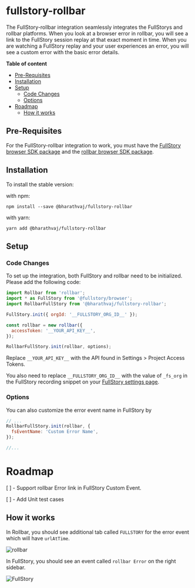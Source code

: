 # fullstory-rollbar

The FullStory-rollbar integration seamlessly integrates the FullStorys and rollbar platforms. When you look at a browser error in rollbar, you will see a link
to the FullStory session replay at that exact moment in time. When you are watching a FullStory replay and your user experiences an error, you will see a custom
error with the basic error details.

<!-- START doctoc generated TOC please keep comment here to allow auto update -->
<!-- DON'T EDIT THIS SECTION, INSTEAD RE-RUN doctoc TO UPDATE -->
**Table of content**

  - [Pre-Requisites](#pre-requisites)
  - [Installation](#installation)
  - [Setup](#setup)
    - [Code Changes](#code-changes)
    - [Options](#options)
- [Roadmap](#roadmap)
  - [How it works](#how-it-works)

<!-- END doctoc generated TOC please keep comment here to allow auto update -->

## Pre-Requisites

For the FullStory-rollbar integration to work, you must have the [FullStory browser SDK package](https://www.npmjs.com/package/@fullstory/browser) and the
[rollbar browser SDK package](https://www.npmjs.com/package/rollbar).

## Installation

To install the stable version:

with npm:

```
npm install --save @bharathvaj/fullstory-rollbar
```

with yarn:

```
yarn add @bharathvaj/fullstory-rollbar
```

## Setup

### Code Changes

To set up the integration, both FullStory and rollbar need to be initialized. Please add the following code:

```js
import Rollbar from 'rollbar';
import * as FullStory from '@fullstory/browser';
import RollbarFullStory from '@bharathvaj/fullstory-rollbar';

FullStory.init({ orgId: '__FULLSTORY_ORG_ID__' });

const rollbar = new rollbar({
  accessToken: '__YOUR_API_KEY__',
});

RollbarFullStory.init(rollbar, options);
```

Replace `__YOUR_API_KEY__` with the API found in Settings > Project Access Tokens.

You also need to replace `__FULLSTORY_ORG_ID__` with the value of `_fs_org` in the FullStory recording snippet on your
[FullStory settings page](https://help.fullstory.com/hc/en-us/articles/360020623514).

### Options

You can also customize the error event name in FullStory by

```js
// ...
RollbarFullStory.init(rollbar, {
  fsEventName: 'Custom Error Name',
});

//...
```

# Roadmap

[ ] - Support rollbar Error link in FullStory Custom Event.

[ ] - Add Unit test cases

## How it works

In Rollbar, you should see additional tab called `FULLSTORY` for the error event which will have `urlAtTime`.

![rollbar](https://i.imgur.com/agEgd5a.png)

In FullStory, you should see an event called `rollbar Error` on the right sidebar.

![FullStory](https://i.imgur.com/a26RBtf.png)
